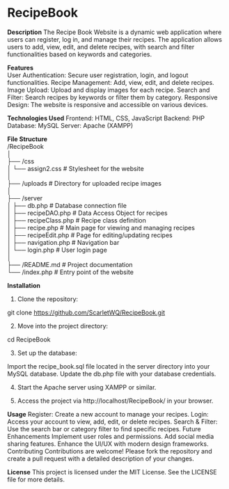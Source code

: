# RecipeBook
**Description**
The Recipe Book Website is a dynamic web application where users can register, log in, and manage their recipes. The application allows users to add, view, edit, and delete recipes, with search and filter functionalities based on keywords and categories.

**Features**  
User Authentication: Secure user registration, login, and logout functionalities.
Recipe Management: Add, view, edit, and delete recipes.
Image Upload: Upload and display images for each recipe.
Search and Filter: Search recipes by keywords or filter them by category.
Responsive Design: The website is responsive and accessible on various devices.

**Technologies Used**
Frontend: HTML, CSS, JavaScript
Backend: PHP
Database: MySQL
Server: Apache (XAMPP)

**File Structure**  
/RecipeBook  
│  
├── /css  
│   └── assign2.css            # Stylesheet for the website  
│  
├── /uploads                   # Directory for uploaded recipe images  
│  
├── /server  
│   ├── db.php                 # Database connection file  
│   ├── recipeDAO.php          # Data Access Object for recipes  
│   ├── recipeClass.php        # Recipe class definition  
│   ├── recipe.php             # Main page for viewing and managing recipes  
│   ├── recipeEdit.php         # Page for editing/updating recipes  
│   ├── navigation.php         # Navigation bar  
│   └── login.php              # User login page  
│  
├── /README.md                 # Project documentation  
└── /index.php                 # Entry point of the website  

**Installation**  
1. Clone the repository:  

git clone https://github.com/ScarletWQ/RecipeBook.git

2. Move into the project directory:

cd RecipeBook

3. Set up the database:

  Import the recipe_book.sql file located in the server directory into your MySQL database.
  Update the db.php file with your database credentials.

4. Start the Apache server using XAMPP or similar.

5. Access the project via http://localhost/RecipeBook/ in your browser.

**Usage**
Register: Create a new account to manage your recipes.
Login: Access your account to view, add, edit, or delete recipes.
Search & Filter: Use the search bar or category filter to find specific recipes.
Future Enhancements
Implement user roles and permissions.
Add social media sharing features.
Enhance the UI/UX with modern design frameworks.
Contributing
Contributions are welcome! Please fork the repository and create a pull request with a detailed description of your changes.

**License**
This project is licensed under the MIT License. See the LICENSE file for more details.
